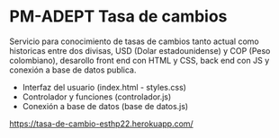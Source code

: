 # PM-ADEPT Tasa de cambios

Servicio para conocimiento de tasas de cambios tanto actual como historicas entre dos divisas, USD (Dolar estadounidense) y COP (Peso colombiano), desarollo front end con HTML y CSS, back end con JS y conexión a base de datos publica.

- Interfaz del usuario (index.html - styles.css)
- Controlador y funciones (controlador.js)
- Conexión a base de datos (base de datos.js)

https://tasa-de-cambio-esthp22.herokuapp.com/
